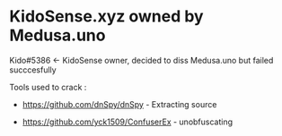 # KidoSense.xyz owned by Medusa.uno
Kido#5386 <- KidoSense owner, decided to diss Medusa.uno but failed succcesfully

Tools used to crack :

+ https://github.com/dnSpy/dnSpy - Extracting source

+ https://github.com/yck1509/ConfuserEx - unobfuscating
